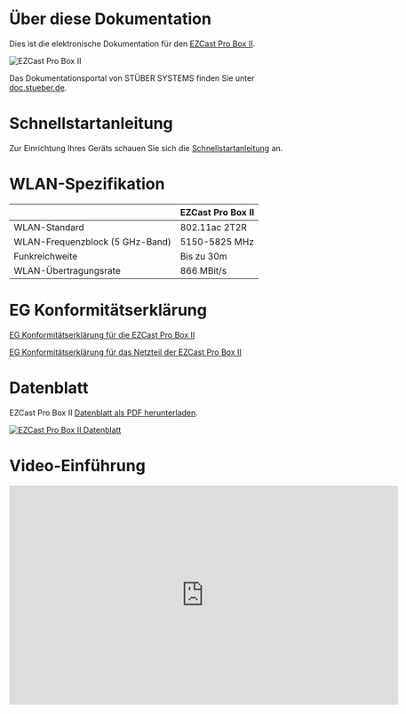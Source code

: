 # Über diese Dokumentation

Dies ist die elektronische Dokumentation für den [EZCast Pro Box II](https://www.ezcastpro.de).

![EZCast Pro Box II](/images/ezcastproII_box_small.jpg)

Das Dokumentationsportal von STÜBER SYSTEMS finden Sie unter [doc.stueber.de](https://doc.stueber.de).

# Schnellstartanleitung

Zur Einrichtung Ihres Geräts schauen Sie sich die [Schnellstartanleitung](quickstart.md) an.

# WLAN-Spezifikation

|  | EZCast Pro Box II |
| :---- | :---- |
| WLAN-Standard | 802.11ac 2T2R | 
| WLAN-Frequenzblock (5 GHz-Band) |  5150-5825 MHz |
| Funkreichweite | Bis zu 30m |
| WLAN-Übertragungsrate |  866 MBit/s |

# EG Konformitätserklärung

[EG Konformitätserklärung für die EZCast Pro Box II](https://download.stueber.de/doc/de/ezcastpro/ezcastpro-box-II.konformitaetserklaerung.pdf)

[EG Konformitätserklärung für das Netzteil der EZCast Pro Box II](https://download.stueber.de/doc/de/quattropod/netzteil.konformitaetserklaerung.pdf)
# Datenblatt

EZCast Pro Box II [Datenblatt als PDF herunterladen](https://download.stueber.de/doc/de/ezcastpro/ezcastpro-box-II.brochure.de.pdf).

<a href="https://download.stueber.de/doc/de/ezcastpro/ezcastpro-box-II.brochure.de.pdf" align="left" target="_blank"><img src="/images/ezcastpro-box-II.brochure_Seite_1.png" alt="EZCast Pro Box II Datenblatt"></a>

# Video-Einführung

<iframe width="700" height="394" src="https://www.youtube.com/embed/zq9lRXVevTk" frameborder="0" allow="accelerometer; autoplay; encrypted-media; gyroscope; picture-in-picture" allowfullscreen></iframe>